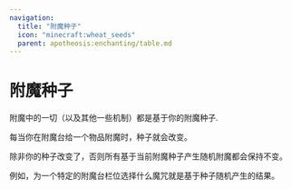 ```yaml
---
navigation:
  title: "附魔种子"
  icon: "minecraft:wheat_seeds"
  parent: apotheosis:enchanting/table.md
---
```


# 附魔种子

附魔中的一切（以及其他一些机制）都是基于你的<Color id="blue">附魔种子</Color>.

每当你在附魔台给一个物品附魔时，种子就会改变。

除非你的种子改变了，否则所有基于当前附魔种子产生随机附魔都会保持不变。

例如，为一个特定的附魔台栏位选择什么魔咒就是基于种子随机产生的结果。

